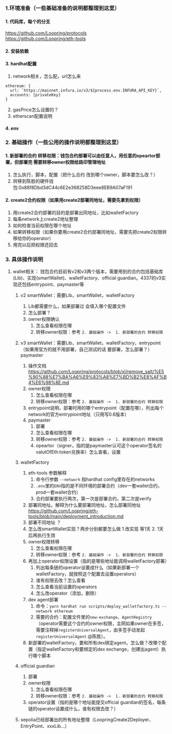 ### 1.环境准备（一些基础准备的说明都整理到这里）
#### 1. 代码库，每个的分支
https://github.com/Loopring/protocols   
https://github.com/Loopring/eth-tools
#### 2. 安装依赖
#### 3. hardhat配置
1. network相关，怎么配，url怎么来
```
ethereum: {
  url: `https://mainnet.infura.io/v3/${process.env.INFURA_API_KEY}`,
  accounts: [privateKey]
}
```
2. gasPrice怎么设置的？
3. etherscan配置说明
#### 4. env

### 2. 基础操作（一些公用的操作说明都整理到这里）
#### 1. 新部署的合约 转移权限：钱包合约部署可以由任意人，用任意的opeartor部署，但部署完 需要转移owner权限给路印管理地址
   1. 怎么执行，脚本，配置（把什么合约 改到哪个owner，脚本要怎么改？）
   2. 转移到陈胜的硬件钱包:0x88f8Dbd3dC44c6E2e368258D3eee8EB9A07aF191
#### 2. create2合约权限（如果用create2部署同地址，需要先拿到权限） 
   1. 用create2合约部署的目的是部署出同地址，比如walletFactory
   2. 每条network上create2地址整理
   3. 如何检查当前权限在哪个地址
   4. 如果转移权限（如果你要用create2合约部署同地址，需要先把create2权限转移给你的operator）
   5. 用完以后把权限还回去
### 3. 具体操作说明
   1. wallet相关：
      钱包合约目前有v2和v3两个版本，需要用到的合约包括基础库(Lib)、实现(smartWallet)、walletFactory、official guardian。4337的v3实现还包括entrypoint、paymaster等
      1. v2 smartWallet：需要Lib，smartWallet，walletFactory
         1. Lib都需要什么，如果部署过 会填入哪个配置文件
         2. 怎么部署？
         3. owner权限确认
            1. 怎么查看权限在哪
            2. 转移owner权限：参考 `2. 基础操作 ->  1. 新部署的合约 转移权限`
      2. v3 smartWallet：需要Lib，smartWallet，walletFactory，entrypoint（如果用官方的就不用部署，自己测试的话 要部署，怎么部署？）paymaster
         1. 操作文档 https://github.com/Loopring/protocols/blob/xl/remove_salt/%E5%90%88%E7%BA%A6%E9%83%A8%E7%BD%B2%E8%AF%B4%E6%98%8E.md
         2. owner权限        
            1. 怎么查看权限在哪
            2. 转移owner权限：参考 `2. 基础操作 ->  1. 新部署的合约 转移权限`   
         3. entrypoint说明，部署时用的哪个entrypoint（配置在哪），列出每个network的官方entrypioint地址（只用写0.6版本）
         4. paymaster
            1. 部署
            2. 怎么查看权限在哪
            3. 转移owner权限：参考 `2. 基础操作 ->  1. 新部署的合约 转移权限`
            4. opeartor（signer，指的是paymaster认可这个operator签名的valutOfEth:token兑换率）怎么查看，设置
           
      3. walletFactory
         1. eth-tools 参数解释 
            1. 命令行参数 `--network` 指hardhat config里存在的networks
            2. `.env`里的`ENV`指的是不同环境的部署合约（dev一套wallet合约，prod一套wallet合约）
            3. 合约部署要执行两次，第一次是部署合约，第二次是verify
         2. 部署同地址。解释为什么要部署同地址，怎么部署同地址 https://github.com/Loopring/eth-tools/blob/main/deployment_introduction.md
         3. 部署不同地址 ？
         4. 怎么改smartWallet实现？两步分别都要怎么做 1.改实现 等1天 2. 1天后再执行生效 
         5. owner权限转移
            1. 怎么查看权限在哪
            2. 转移owner权限：参考 `2. 基础操作 ->  1. 新部署的合约 转移权限`
         6. 再加上operator权限设置（指的是哪些地址能调用walletFactory部署）
            1. 列出每条链的operator设置成什么（如果新部署一个walletFactory，就按照这个配置去设置operators）
            2. 谁有权限去改？怎么查看
            3. 怎么查看当前设置的operators
            4. 怎么改operator（添加，删除）
         7. dex agent部署
            1. 命令：`yarn hardhat run scripts/deploy_walletfactory.ts --network ethereum` 
            2. 需要的合约：配置文件里的`new-exchange`、`AgentRegistry`（operator需要这个合约的owner权限，主网如果owner在多签，需要注释掉`registerUniversalAgent`，由多签手动发起`registerUniversalAgent` @陈胜）。
         8. 新部署的walletFactory，要和所有dex绑定agent，怎么做？改哪个配置（指定walletFactory和要绑定的dex exchange，创建出agent）执行哪个脚本
      4. official guardian
         1. 部署
         2. owner权限
            1. 怎么查看权限在哪
            2. 转移owner权限：参考 `2. 基础操作 ->  1. 新部署的合约 转移权限`  
         3. operator设置（指的是哪个地址能提交official guardian的签名，每条链的operator设置成什么，谁有权限去改？）
      5. sepolia已经部署出的所有地址整理（LoopringCreate2Deployer、EntryPoint、xxxLib...）
